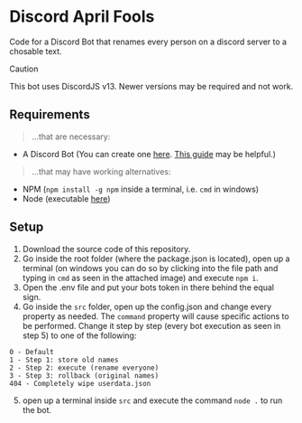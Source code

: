 # Discord April Fools
Code for a Discord Bot that renames every person on a discord server to a chosable text.

> [!CAUTION]
> This bot uses DiscordJS v13. Newer versions may be required and not work.

## Requirements
> ...that are necessary:
- A Discord Bot (You can create one [here](https://discord.com/developers/applications). [This guide](https://discord.com/developers/docs/quick-start/getting-started) may be helpful.)
> ...that may have working alternatives:
- NPM (`npm install -g npm` inside a terminal, i.e. `cmd` in windows)
- Node (executable [here](https://nodejs.org/en/download/))

## Setup
1. Download the source code of this repository.
2. Go inside the root folder (where the package.json is located), open up a terminal (on windows you can do so by clicking into the file path and typing in `cmd` as seen in the attached image) and execute `npm i`.
3. Open the .env file and put your bots token in there behind the equal sign.
4. Go inside the `src` folder, open up the config.json and change every property as needed. The `command` property will cause specific actions to be performed. Change it step by step (every bot execution as seen in step 5) to one of the following:
```
0 - Default
1 - Step 1: store old names
2 - Step 2: execute (rename everyone)
3 - Step 3: rollback (original names)
404 - Completely wipe userdata.json
```
5. open up a terminal inside `src` and execute the command `node .` to run the bot.
